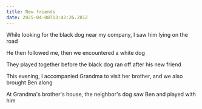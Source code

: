 ```yaml
---
title: New friends
date: 2025-04-08T13:42:26.281Z
---
```


While looking for the black dog near my company, I saw him lying on the road

He then followed me, then we encountered a white dog

They played together before the black dog ran off after his new friend

This evening, I accompanied Grandma to visit her brother, and we also brought Ben along

At Grandma's brother's house, the neighbor's dog saw Ben and played with him
